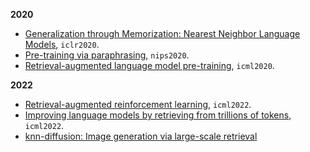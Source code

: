 
**2020**

- [Generalization through Memorization: Nearest Neighbor Language Models](https://openreview.net/forum?id=HklBjCEKvH), `iclr2020`.
- [Pre-training via paraphrasing](https://proceedings.neurips.cc/paper/2020/file/d6f1dd034aabde7657e6680444ceff62-Paper.pdf), `nips2020`.
- [Retrieval-augmented language model pre-training](http://proceedings.mlr.press/v119/guu20a/guu20a.pdf), `icml2020`.

**2022**

- [Retrieval-augmented reinforcement learning](https://proceedings.mlr.press/v162/goyal22a/goyal22a.pdf), `icml2022`.
- [Improving language models by retrieving from trillions of tokens](https://proceedings.mlr.press/v162/borgeaud22a/borgeaud22a.pdf), `icml2022`.
- [knn-diffusion: Image generation via large-scale retrieval]()
